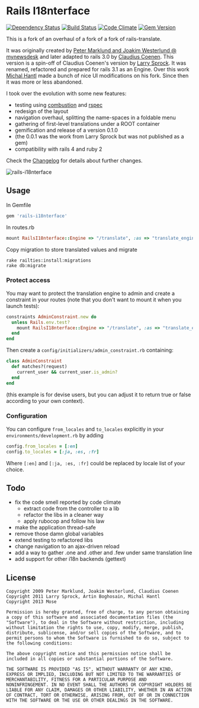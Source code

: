 # Rails I18nterface

[![Dependency Status](https://gemnasium.com/mose/rails-i18nterface.png)](https://gemnasium.com/mose/rails-i18nterface)
[![Build Status](https://secure.travis-ci.org/mose/rails-i18nterface.png?branch=master)](http://travis-ci.org/mose/rails-i18nterface)
[![Code Climate](https://codeclimate.com/github/mose/rails-i18nterface.png)](https://codeclimate.com/github/mose/rails-i18nterface)
[![Gem Version](https://badge.fury.io/rb/rails-i18nterface.png)](http://badge.fury.io/rb/rails-i18nterface)

This is a fork of an overhaul of a fork of a fork of rails-translate.

It was originally created by [Peter Marklund and Joakim Westerlund @ mynewsdesk](https://github.com/mynewsdesk/translate)
and later adapted to rails 3.0 by [Claudius Coenen](https://github.com/ccoenen/rails-translate).
This version is a spin-off of Claudius Coenen's version by [Larry Sprock](https://github.com/lardawge/rails-i18nterface).
It was renamed, refactored and prepared for rails 3.1 as an Engine. Over this work
[Michal Hantl](https://github.com/hakunin/rails-i18nterface) made a bunch of nice UI modifications
on his fork. Since then it was more or less abandoned.

I took over the evolution with some new features:

* testing using [combustion](https://github.com/pat/combustion) and [rspec](https://github.com/rspec/rspec)
* redesign of the layout
* navigation overhaul, splitting the name-spaces in a foldable menu
* gathering of first-level translations under a ROOT container
* gemification and release of a version 0.1.0
* (the 0.0.1 was the work from Larry Sprock but was not published as a gem)
* compatibility with rails 4 and ruby 2

Check the [Changelog](https://github.com/mose/rails-i18nterface/blob/master/changelog.md) for details about further changes.

![rails-i18nterface](http://mose.fr/rails-i18nterface.png)

## Usage

In Gemfile

```ruby
gem 'rails-i18nterface'
```
In routes.rb

```ruby
mount RailsI18nterface::Engine => "/translate", :as => "translate_engine"
```
Copy migration to store translated values and migrate
```
rake railties:install:migrations
rake db:migrate
```
### Protect access

You may want to protect the translation engine to admin and create a constraint
in your routes (note that you don't want to mount it when you launch tests):
```ruby
constraints AdminConstraint.new do
  unless Rails.env.test?
    mount RailsI18nterface::Engine => "/translate", :as => "translate_engine"
  end
end
```

Then create a `config/initializers/admin_constraint.rb` containing:
```ruby
class AdminConstraint
  def matches?(request)
    current_user && current_user.is_admin?
  end
end
```
(this example is for devise users, but you can adjust it to return true or false
according to your own context).

### Configuration

You can configure `from_locales` and `to_locales` explicitly in your
`environments/development.rb` by adding
```ruby
config.from_locales = [:en]
config.to_locales = [:ja, :es, :fr]
```
Where `[:en]` and `[:ja, :es, :fr]` could be replaced by locale list of your choice.

## Todo

* fix the code smell reported by code climate
  * extract code from the controller to a lib
  * refactor the libs in a cleaner way
  * apply rubocop and follow his law
* make the application thread-safe
* remove those damn global variables
* extend testing to refactored libs
* change navigation to an ajax-driven reload
* add a way to gather .one and .other and .few under same translation line
* add support for other i18n backends (gettext)

## License

```
Copyright 2009 Peter Marklund, Joakim Westerlund, Claudius Coenen
Copyright 2011 Larry Sprock, Artin Boghosain, Michal Hantl
Copyright 2013 Mose

Permission is hereby granted, free of charge, to any person obtaining
a copy of this software and associated documentation files (the
"Software"), to deal in the Software without restriction, including
without limitation the rights to use, copy, modify, merge, publish,
distribute, sublicense, and/or sell copies of the Software, and to
permit persons to whom the Software is furnished to do so, subject to
the following conditions:

The above copyright notice and this permission notice shall be
included in all copies or substantial portions of the Software.

THE SOFTWARE IS PROVIDED "AS IS", WITHOUT WARRANTY OF ANY KIND,
EXPRESS OR IMPLIED, INCLUDING BUT NOT LIMITED TO THE WARRANTIES OF
MERCHANTABILITY, FITNESS FOR A PARTICULAR PURPOSE AND
NONINFRINGEMENT. IN NO EVENT SHALL THE AUTHORS OR COPYRIGHT HOLDERS BE
LIABLE FOR ANY CLAIM, DAMAGES OR OTHER LIABILITY, WHETHER IN AN ACTION
OF CONTRACT, TORT OR OTHERWISE, ARISING FROM, OUT OF OR IN CONNECTION
WITH THE SOFTWARE OR THE USE OR OTHER DEALINGS IN THE SOFTWARE.
```